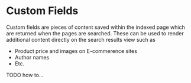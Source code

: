 # Custom Fields

Custom fields are pieces of content saved within the indexed page which are
returned when the pages are searched. These can be used to render additional
content directly on the search results view such as

- Product price and images on E-commerence sites
- Author names
- Etc.

TODO how to...
